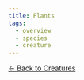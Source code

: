 ```yaml
---
title: Plants
tags:
  - overview
  - species
  - creature
---
```

[<- Back to Creatures](../index.md)
